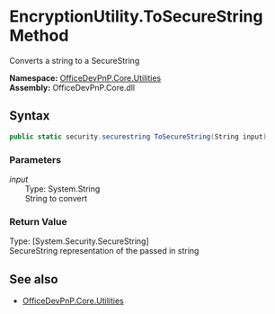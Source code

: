 # EncryptionUtility.ToSecureString Method  
Converts a string to a SecureString  

**Namespace:** [OfficeDevPnP.Core.Utilities](OfficeDevPnP.Core.Utilities.md)  
**Assembly:** OfficeDevPnP.Core.dll  
## Syntax
```C#
public static security.securestring ToSecureString(String input)
```
### Parameters
*input*  
&emsp;&emsp;Type: System.String  
&emsp;&emsp;String to convert  
  
### Return Value
Type: [System.Security.SecureString]  
SecureString representation of the passed in string

## See also
- [OfficeDevPnP.Core.Utilities](OfficeDevPnP.Core.Utilities.md)

